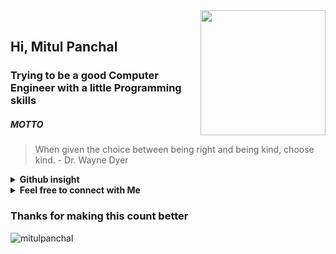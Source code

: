 <img align='right' src='https://media.giphy.com/media/bcKmIWkUMCjVm/giphy.gif' width='200"'>
<br>

## Hi, Mitul Panchal
### Trying to be a good Computer Engineer with a little Programming skills

##### MOTTO

> When given the choice between being right and being kind, choose kind. - Dr. Wayne Dyer

<details>
  <summary><b>Github insight</b></summary>
  <br>
  <img src="https://github-readme-stats.vercel.app/api/top-langs/?username=MitulPanchal&theme=light&layout=compact" />
  <br>
  <img src="https://github-readme-stats.vercel.app/api/?username=MitulPanchal&theme=black&show_icons=true&" />
</details>

<details>
  <summary>
    <b>Feel free to connect with Me</b>
  </summary>
  <br>
  
[![Linkedin Badge](https://img.shields.io/badge/-MitulPanchal-blue?style=flat-square&logo=Linkedin&logoColor=white&link=https://www.linkedin.com/in/MitulPanchal/)](https://www.linkedin.com/in/imitulpanchal/)
[![Instagram Badge](https://img.shields.io/badge/-MitulPanchal-e4405f?style=flat-square&logo=Instagram&logoColor=white&link=https://www.instagram.com/MitulPanchal/)](https://www.instagram.com/imitulpanchal/)
[![Website Badge](https://img.shields.io/badge/-MitulPanchal.co.in-e34f26?style=flat-square&logo=HTML5&logoColor=white&link=https://mitulpanchal.github.io/Portfolio/)](https://mitulpanchal.github.io/Portfolio/)
[![Gmail Badge](https://img.shields.io/badge/-imitulpanchal@gmail.com-d14836?style=flat-square&logo=Gmail&logoColor=white&link=mailto:imitulpanchal@gmail.com)](mailto:imitulpanchal@gmail.com)

</details>

### Thanks for making this count better 
<img src="https://komarev.com/ghpvc/?username=mitulpanchal" alt="mitulpanchal" />
